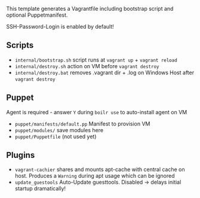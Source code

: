 This template generates a Vagrantfile including bootstrap script and optional Puppetmanifest.

SSH-Password-Login is enabled by default!

## Scripts
- `internal/bootstrap.sh` script runs at `vagrant up` + `vagrant reload`
- `internal/destroy.sh` action on VM before `vagrant destroy`
- `internal/destroy.bat` removes .vagrant dir + .log on Windows Host after `vagrant destroy`

## Puppet
Agent is required - answer `Y` during `boilr use` to auto-install agent on VM
- `puppet/manifests/default.pp` Manifest to provision VM
- `puppet/modules/` save modules here
- `puppet/Puppetfile` (not used yet)

## Plugins
- `vagrant-cachier` shares and mounts apt-cache with central cache on host. Produces a `Warning` during apt usage which can be ignored
- `update_guestools` Auto-Update guesttools. Disabled -> delays initial startup dramatically!